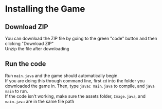 # Installing the Game

## Download ZIP
You can download the ZIP file by going to the green "code" button and then clicking "Download ZIP"<br>
Unzip the file after downloading

## Run the code
Run `main.java` and the game should automatically begin.<br>
If you are doing this through command line, first `cd` into the folder you downloaded the game in. Then, type `javac main.java` to compile, and `java main` to run.<br>
If the code isn't working, make sure the assets folder, `Image.java`, and `main.java` are in the same file path